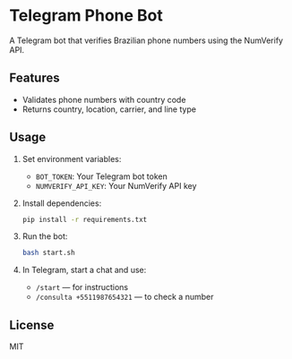 # Telegram Phone Bot

A Telegram bot that verifies Brazilian phone numbers using the NumVerify API.

## Features

- Validates phone numbers with country code
- Returns country, location, carrier, and line type

## Usage

1. Set environment variables:
    - `BOT_TOKEN`: Your Telegram bot token
    - `NUMVERIFY_API_KEY`: Your NumVerify API key

2. Install dependencies:
    ```bash
    pip install -r requirements.txt
    ```

3. Run the bot:
    ```bash
    bash start.sh
    ```

4. In Telegram, start a chat and use:
    - `/start` — for instructions
    - `/consulta +5511987654321` — to check a number

## License

MIT